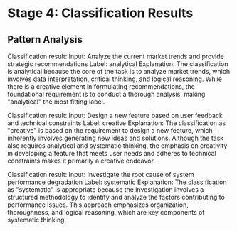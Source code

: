 # Stage 4: Classification Results

## Pattern Analysis

Classification result:
Input: Analyze the current market trends and provide strategic recommendations
Label: analytical
Explanation: The classification is analytical because the core of the task is to analyze market trends, which involves data interpretation, critical thinking, and logical reasoning. While there is a creative element in formulating recommendations, the foundational requirement is to conduct a thorough analysis, making "analytical" the most fitting label.

Classification result:
Input: Design a new feature based on user feedback and technical constraints
Label: creative
Explanation: The classification as "creative" is based on the requirement to design a new feature, which inherently involves generating new ideas and solutions. Although the task also requires analytical and systematic thinking, the emphasis on creativity in developing a feature that meets user needs and adheres to technical constraints makes it primarily a creative endeavor.

Classification result:
Input: Investigate the root cause of system performance degradation
Label: systematic
Explanation: The classification as "systematic" is appropriate because the investigation involves a structured methodology to identify and analyze the factors contributing to performance issues. This approach emphasizes organization, thoroughness, and logical reasoning, which are key components of systematic thinking.
